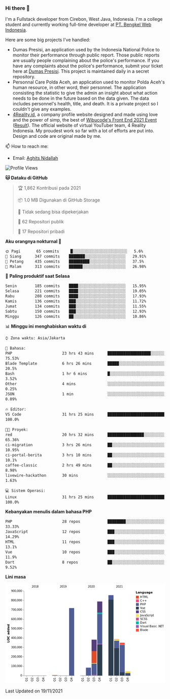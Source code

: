 ### Hi there 👋
I'm a Fullstack developer from Cirebon, West Java, Indonesia. I'm a college student and currently working full-time developer at [PT. Bengkel Web Indonesia](https://github.com/PT-Bengkel-Web-Indonesia).

Here are some big projects I've handled:
- Dumas Presisi, an application used by the Indonesia National Police to monitor their performance through public report. Those public reports are usually people complaining about the police's performance. If you have any complaints about the police's performance, submit your ticket here at [Dumas Presisi](https://dumaspresisi.polri.go.id/dumaspro). This project is maintained daily in a secret repository.
- Personnal Care Polda Aceh, an application used to monitor Polda Aceh's human resource, in other word, their personnel. The application consisting the statistic to give the admin an insight about what action needs to be done in the future based on the data given. The data includes personnel's health, title, and death. It is a private project so I couldn't give any examples.
- [4Reality.id](https://4reality.id), a company profile website designed and made using love and the power of simp, the best of [Wibucode's Front End 2021 Event](https://github.com/wibucode02/submision-event-frontend-2021) ([Result](https://github.com/wibucode02/top-5-pemenang-event-front-end-wibucode-2021)). The official website of virtual YouTuber team, 4 Reality Indonesia. My proudest work so far with a lot of efforts are put into. Design and code are original made by me.

📫 How to reach me:
- Email: [Aghits Nidallah](mailto:yourlovelydev@gmail.com)

<!--START_SECTION:waka-->
![Profile Views](http://img.shields.io/badge/Profil%20dilihat-2-blue)

**🐱 Dataku di GitHub** 

> 🏆 1,862 Kontribusi pada 2021
 > 
> 📦 1.0 MB Digunakan di GitHub Storage 
 > 
> 🚫 Tidak sedang bisa dipekerjakan
 > 
> 📜 62 Repositori publik 
 > 
> 🔑 17 Repositori pribadi  
 > 
**Aku orangnya nokturnal 🦉** 

```text
🌞 Pagi       65 commits     █░░░░░░░░░░░░░░░░░░░░░░░░   5.6% 
🌆 Siang      347 commits    ███████░░░░░░░░░░░░░░░░░░   29.91% 
🌃 Petang     435 commits    █████████░░░░░░░░░░░░░░░░   37.5% 
🌙 Malam      313 commits    ██████░░░░░░░░░░░░░░░░░░░   26.98%

```
📅 **Paling produktif saat Selasa** 

```text
Senin        185 commits    ████░░░░░░░░░░░░░░░░░░░░░   15.95% 
Selasa       221 commits    ████░░░░░░░░░░░░░░░░░░░░░   19.05% 
Rabu         208 commits    ████░░░░░░░░░░░░░░░░░░░░░   17.93% 
Kamis        136 commits    ███░░░░░░░░░░░░░░░░░░░░░░   11.72% 
Jumat        134 commits    ███░░░░░░░░░░░░░░░░░░░░░░   11.55% 
Sabtu        150 commits    ███░░░░░░░░░░░░░░░░░░░░░░   12.93% 
Minggu       126 commits    ██░░░░░░░░░░░░░░░░░░░░░░░   10.86%

```


📊 **Minggu ini menghabiskan waktu di** 

```text
⌚︎ Zona waktu: Asia/Jakarta

💬 Bahasa: 
PHP                      23 hrs 43 mins      ███████████████████░░░░░░   75.53% 
Blade Template           6 hrs 26 mins       █████░░░░░░░░░░░░░░░░░░░░   20.5% 
Bash                     1 hr 6 mins         █░░░░░░░░░░░░░░░░░░░░░░░░   3.52% 
Other                    4 mins              ░░░░░░░░░░░░░░░░░░░░░░░░░   0.25% 
JSON                     1 min               ░░░░░░░░░░░░░░░░░░░░░░░░░   0.09%

🔥 Editor: 
VS Code                  31 hrs 25 mins      █████████████████████████   100.0%

🐱‍💻 Proyek: 
red                      20 hrs 32 mins      ████████████████░░░░░░░░░   65.36% 
ci-migration             3 hrs 26 mins       ██░░░░░░░░░░░░░░░░░░░░░░░   10.95% 
ci-portal-berita         3 hrs 10 mins       ██░░░░░░░░░░░░░░░░░░░░░░░   10.1% 
caffee-classic           2 hrs 49 mins       ██░░░░░░░░░░░░░░░░░░░░░░░   8.98% 
livewire-hackathon       30 mins             ░░░░░░░░░░░░░░░░░░░░░░░░░   1.63%

💻 Sistem Operasi: 
Linux                    31 hrs 25 mins      █████████████████████████   100.0%

```

**Kebanyakan menulis dalam bahasa PHP** 

```text
PHP                      28 repos            ████████░░░░░░░░░░░░░░░░░   33.33% 
JavaScript               12 repos            ███░░░░░░░░░░░░░░░░░░░░░░   14.29% 
HTML                     11 repos            ███░░░░░░░░░░░░░░░░░░░░░░   13.1% 
Vue                      10 repos            ███░░░░░░░░░░░░░░░░░░░░░░   11.9% 
Dart                     8 repos             ██░░░░░░░░░░░░░░░░░░░░░░░   9.52%

```


**Lini masa**

![Chart not found](https://raw.githubusercontent.com/NikarashiHatsu/NikarashiHatsu/master/charts/bar_graph.png) 


 Last Updated on 19/11/2021
<!--END_SECTION:waka-->
